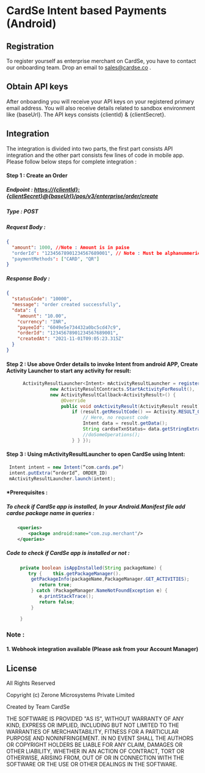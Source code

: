 # CardSe Intent based Payments (Android)

## Registration

To register yourself as enterprise merchant on CardSe, you have to contact our onboarding team. Drop an email to <sales@cardse.co> .

## Obtain API keys

After onboarding you will receive your API keys on your registered primary email address. You will also receive details related to sandbox environment like {baseUrl}.
The API keys consists {clientId} & {clientSecret}.

## Integration

The integration is divided into two parts, the first part consists API integration and the other part consists few lines of code in mobile app.
Please follow below steps for complete integration :

#### Step 1 : Create an Order

##### Endpoint : <https://{clientId}:{clientSecret}@{baseUrl}/pos/v3/enterprise/order/create>

##### Type : POST

##### Request Body :

```json
{
  "amount": 1000, //Note : Amount is in paise
  "orderId": "12345678901234567689001", // Note : Must be alphanummeric & unique
  "paymentMethods": ["CARD", "QR"]
}
```

##### Response Body :

```json
{
  "statusCode": "10000",
  "message": "order created successfully",
  "data": {
    "amount": "10.00",
    "currency": "INR",
    "payeeId": "6049e5e734432a0bc5cd47c9",
    "orderId": "12345678901234567689001",
    "createdAt": "2021-11-01T09:05:23.315Z"
  }
}
```

#### Step 2 : Use above Order details to invoke Intent from android APP, Create Activity Launcher to start any activity for result:

```java
      ActivityResultLauncher<Intent> mActivityResultLauncher = registerForActivityResult(
                new ActivityResultContracts.StartActivityForResult(),
                new ActivityResultCallback<ActivityResult>() {
                    @Override
                    public void onActivityResult(ActivityResult result) {
                        if (result.getResultCode() == Activity.RESULT_OK) {
                            // Here, no request code
                            Intent data = result.getData();
                            String cardseTxnStatus= data.getStringExtra("status")
                            //doSomeOperations();
                        } } });

```

#### Step 3 : Using mActivityResultLauncher to open CardSe using Intent:

```java
 Intent intent = new Intent(“com.cards.pe”)
 intent.putExtra(“orderId”, ORDER_ID)
 mActivityResultLauncher.launch(intent);

```

#### \*Prerequisites :

##### To check if CardSe app is installed, In your Android.Manifest file add cardse package name in queries :

```xml
    <queries>
        <package android:name="com.zup.merchant"/>
    </queries>

```

##### Code to check if CardSe app is installed or not :

```java
     private boolean isAppInstalled(String packageName) {
        try {    this.getPackageManager().
         getPackageInfo(packageName,PackageManager.GET_ACTIVITIES);
            return true;
         } catch (PackageManager.NameNotFoundException e) {
            e.printStackTrace();
            return false;
         }

     }

```

### Note :

#### 1. Webhook integration available (Please ask from your Account Manager)

## License

All Rights Reserved

Copyright (c) Zerone Microsystems Private Limited

Created by
Team CardSe

THE SOFTWARE IS PROVIDED "AS IS", WITHOUT WARRANTY OF ANY KIND, EXPRESS OR
IMPLIED, INCLUDING BUT NOT LIMITED TO THE WARRANTIES OF MERCHANTABILITY,
FITNESS FOR A PARTICULAR PURPOSE AND NONINFRINGEMENT. IN NO EVENT SHALL THE
AUTHORS OR COPYRIGHT HOLDERS BE LIABLE FOR ANY CLAIM, DAMAGES OR OTHER
LIABILITY, WHETHER IN AN ACTION OF CONTRACT, TORT OR OTHERWISE, ARISING FROM,
OUT OF OR IN CONNECTION WITH THE SOFTWARE OR THE USE OR OTHER DEALINGS IN
THE SOFTWARE.
